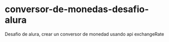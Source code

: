 # conversor-de-monedas-desafio-alura
Desafio de alura, crear un conversor de monedad usando api exchangeRate
